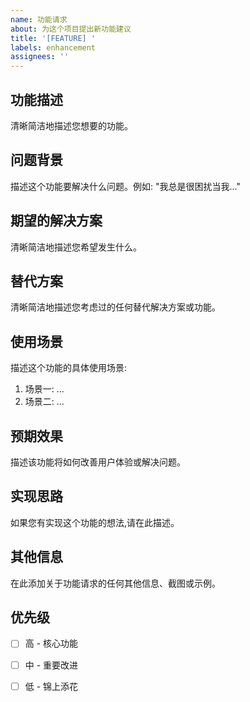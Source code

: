 ```yaml
---
name: 功能请求
about: 为这个项目提出新功能建议
title: '[FEATURE] '
labels: enhancement
assignees: ''
---
```


## 功能描述
清晰简洁地描述您想要的功能。

## 问题背景
描述这个功能要解决什么问题。例如: "我总是很困扰当我..."

## 期望的解决方案
清晰简洁地描述您希望发生什么。

## 替代方案
清晰简洁地描述您考虑过的任何替代解决方案或功能。

## 使用场景
描述这个功能的具体使用场景:
1. 场景一: ...
2. 场景二: ...

## 预期效果
描述该功能将如何改善用户体验或解决问题。

## 实现思路
如果您有实现这个功能的想法,请在此描述。

## 其他信息
在此添加关于功能请求的任何其他信息、截图或示例。

## 优先级
- [ ] 高 - 核心功能
- [ ] 中 - 重要改进
- [ ] 低 - 锦上添花


